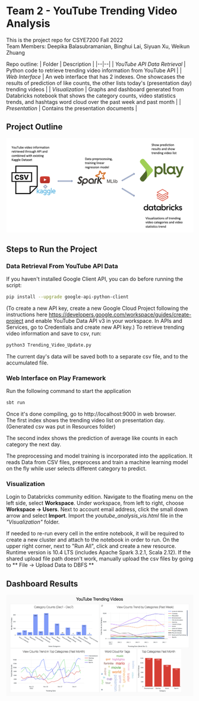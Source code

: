 # Team 2 - YouTube Trending Video Analysis
This is the project repo for CSYE7200 Fall 2022 <br>
Team Members: Deepika Balasubramanian, Binghui Lai, Siyuan Xu, Weikun Zhuang

Repo outline:
| Folder | Description |
|--|--|
| *YouTube API Data Retrieval* | Python code to retrieve trending video information from YouTube API |
| *Web Interface* | An web interface that has 2 indexes. One showcases the results of prediction of like counts, the other lists today's (presentation day) trending videos |
| *Visualization* |  Graphs and dashboard generated from Databricks notebook that shows the category counts, video statistics trends, and hashtags word cloud over the past week and past month |
| *Presentation* | Contains the presentation documents |

## Project Outline
![alt text](https://github.com/wkzhuang/YouTube-Analysis/blob/main/Visualization/workflow.png?raw=true)

## Steps to Run the Project 
### Data Retrieval From YouTube API Data 
If you haven't installed Google Client API, you can do before running the script:
```bash
pip install --upgrade google-api-python-client
```
(To create a new API key, create a new Google Cloud Project following the instructions here https://developers.google.com/workspace/guides/create-project 
and enable YouTube Data API v3 in your workspace. In APIs and Services, go to Credentials and create new API key.)
To retrieve trending video information and save to csv, run:
```bash
python3 Trending_Video_Update.py
```
The current day's data will be saved both to a separate csv file, and to the accumulated file.

### Web Interface on Play Framework
Run the following command to start the application
```bash
sbt run
```
Once it's done compiling, go to http://localhost:9000 in web browser. <br>
The first index shows the trending video list on presentation day. (Generated csv was put in Resources folder) <br>

The second index shows the prediction of average like counts in each category the next day. <br>

The preprocessing and model training is incorporated into the application. It reads Data from CSV files, preprocess and train a machine learning model on the fly while user selects different category to predict.

### Visualization
Login to Databricks community edition. Navigate to the floating menu on the left side, select **Workspace**. Under workspace, from left to right, choose **Workspace -> Users**. Next to account email address, click the small down arrow and select **Import**. Import the *youtube_analysis_vis.html* file in the *"Visualization"* folder. <br>

If needed to re-run every cell in the entire notebook, it will be required to create a new cluster and attach to the notebook in order to run. On the upper right corner, next to "Run All", click and create a new resource. Runtime version is 10.4 LTS (includes Apache Spark 3.2.1, Scala 2.12).
If the shared upload file path doesn't work, manually upload the csv files by going to ** File -> Upload Data to DBFS **


## Dashboard Results
![alt text](https://github.com/wkzhuang/YouTube-Analysis/blob/main/Visualization/dashboard.png?raw=true)

